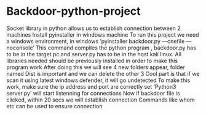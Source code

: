 # Backdoor-python-project
Socket library in python allows us to establish connection between 2 machines 
Install pyinstaller in windows machine 
To run this project we need a windows environment, in windows ‘pyinstaller backdoor.py —onefile —noconsole’ 
This command compiles the python program , backdoor.py has to be in the target pc and server.py has to be in the host kali linux.
All libraries needed should be previously installed in order to make this program work 
After doing this we will see 4 new folders appear, folder named Dist is important and we can delete the other 3 
Cool part is that if we scan it using latest windows defender, it will go undetected 
To make this work, make sure the ip address and port are correctly set 
‘Python3 server.py’ will start listenning for connections 
Now if backdoor file is clicked, within 20 secs we will establish connection
Commands like whom etc can be used to ensure connection
